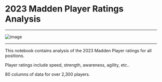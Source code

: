 # 2023 Madden Player Ratings Analysis
***
![image](https://github.com/dtrade84/2023-Madden-Player-Ratings-Analysis/assets/44825926/50369b74-511a-45f3-b2ff-e21f328e1d9c)

***

This notebook contains analysis of the 2023 Madden Player ratings for all positions.

Player ratings include speed, strength, awareness, agility, etc..

80 columns of data for over 2,300 players.
